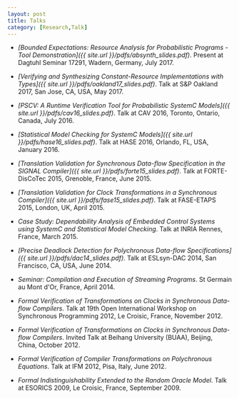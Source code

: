```yaml
---
layout: post
title: Talks
category: [Research,Talk]
---
```


- _[Bounded Expectations: Resource Analysis for Probabilistic Programs - Tool Demonstration]({{ site.url }}/pdfs/absynth_slides.pdf)_. Present at Dagtuhl Seminar 17291, Wadern, Germany, July 2017. 

- _[Verifying and Synthesizing Constant-Resource Implementations with Types]({{ site.url }}/pdfs/oakland17_slides.pdf)_. Talk at S&P Oakland 2017, San Jose, CA, USA, May 2017.

- _[PSCV: A Runtime Verification Tool for Probabilistic SystemC Models]({{ site.url }}/pdfs/cav16_slides.pdf)_. Talk at CAV 2016, Toronto, Ontario, Canada, July 2016.

- _[Statistical Model Checking for SystemC Models]({{ site.url }}/pdfs/hase16_slides.pdf)_. Talk at HASE 2016, Orlando, FL, USA, January 2016.

- _[Translation Validation for Synchronous Data-flow Specification in the SIGNAL Compiler]({{ site.url }}/pdfs/forte15_slides.pdf)_. Talk at FORTE-DisCoTec 2015, Grenoble, France, June 2015.

- _[Translation Validation for Clock Transformations in a Synchronous Compiler]({{ site.url }}/pdfs/fase15_slides.pdf)_. Talk at FASE-ETAPS 2015, London, UK, April 2015.

- _Case Study: Dependability Analysis of Embedded Control Systems using SystemC and Statistical Model Checking_. Talk at INRIA Rennes, France, March 2015.

- _[Precise Deadlock Detection for Polychronous Data-flow Specifications]({{ site.url }}/pdfs/dac14_slides.pdf)_. Talk at ESLsyn-DAC 2014, San Francisco, CA, USA, June 2014.

- _Seminar: Compilation and Execution of Streaming Programs_. St Germain au Mont d'Or, France, April 2014.

- _Formal Verification of Transformations on Clocks in Synchronous Data-flow Compilers_. Talk at 19th Open International Workshop on 
Synchronous Programming 2012, Le Croisic, France, November 2012.

- _Formal Verification of Transformations on Clocks in Synchronous Data-flow Compilers_. Invited Talk at Beihang University (BUAA), Beijing, China, October 2012.

- _Formal Verification of Compiler Transformations on Polychronous Equations_. Talk at IFM 2012, Pisa, Italy, June 2012.

- _Formal Indistinguishability Extended to the Random Oracle Model_. Talk at ESORICS 2009, Le Croisic, France, September 2009.
